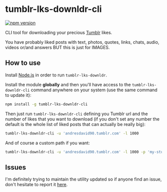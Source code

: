 # tumblr-lks-downldr-cli
[![npm version](https://badge.fury.io/js/tumblr-lks-downldr-cli.svg)](https://www.npmjs.com/package/tumblr-lks-downldr-cli)

CLI tool for downloading your precious [Tumblr](https://tumblr.com) likes.

You have probably liked posts with text, photos, quotes, links, chats, audio, videos or/and answers BUT this is just for IMAGES.

## How to use

Install [Node.js](https://nodejs.org) in order to run ```tumblr-lks-downldr```.

Install the module **globally** and then you'll have access to the ```tumblr-lks-downldr-cli``` command anywhere on your system (use the same command to update it):
```sh
npm install -g tumblr-lks-downldr-cli
```

Then just run ```tumblr-lks-downldr-cli``` defining you Tumblr url and the number of likes that you want to download (if you don't set any number the default is the whole list of liked posts that can actually be really big):
```sh
tumblr-lks-downldr-cli -u 'andresdavid90.tumblr.com' -l 1000
```

And of course a custom path if you want:
```sh
tumblr-lks-downldr-cli -u 'andresdavid90.tumblr.com' -l 1000 -p 'my-stupid-folder'
```

## Issues

I'm definitely trying to maintain the utility updated so if anyone find an issue, don't hesitate to report it [here](https://github.com/andresdavid90/tumblr-lks-downldr-cli/issues).
